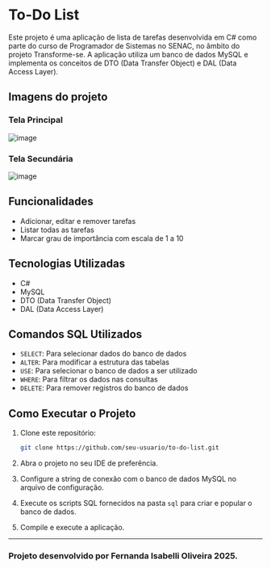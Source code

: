 
# To-Do List

Este projeto é uma aplicação de lista de tarefas desenvolvida em C# como parte do curso de Programador de Sistemas no SENAC, no âmbito do projeto Transforme-se. A aplicação utiliza um banco de dados MySQL e implementa os conceitos de DTO (Data Transfer Object) e DAL (Data Access Layer).

## Imagens do projeto

### Tela Principal
![image](https://github.com/user-attachments/assets/507ba012-e559-47b5-82e1-0776f6b38210)

### Tela Secundária

![image](https://github.com/user-attachments/assets/ffd5fafe-7836-4160-87a5-7482fbb6a163)

## Funcionalidades

- Adicionar, editar e remover tarefas
- Listar todas as tarefas
- Marcar grau de importância com escala de 1 a 10
## Tecnologias Utilizadas

- C#
- MySQL
- DTO (Data Transfer Object)
- DAL (Data Access Layer)

## Comandos SQL Utilizados

- `SELECT`: Para selecionar dados do banco de dados
- `ALTER`: Para modificar a estrutura das tabelas
- `USE`: Para selecionar o banco de dados a ser utilizado
- `WHERE`: Para filtrar os dados nas consultas
- `DELETE`: Para remover registros do banco de dados

## Como Executar o Projeto

1. Clone este repositório:
    ```bash
    git clone https://github.com/seu-usuario/to-do-list.git
    ```

2. Abra o projeto no seu IDE de preferência.

3. Configure a string de conexão com o banco de dados MySQL no arquivo de configuração.

4. Execute os scripts SQL fornecidos na pasta `sql` para criar e popular o banco de dados.

5. Compile e execute a aplicação.

---



### Projeto desenvolvido por Fernanda Isabelli Oliveira 2025.

```
